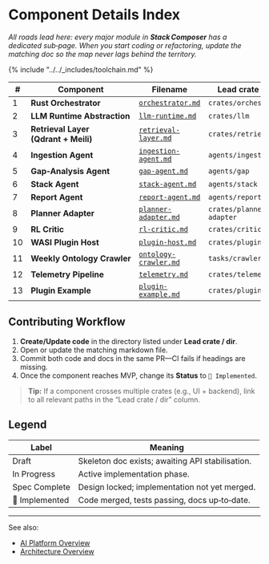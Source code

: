 # Component Details Index

_All roads lead here: every major module in **Stack Composer** has a dedicated sub‑page. When you start coding or refactoring, update the matching doc so the map never lags behind the territory._

{% include "../../_includes/toolchain.md" %}

| #   | Component                            | Filename                                                             | Lead crate / dir         | Status            |
| --- | ------------------------------------ | -------------------------------------------------------------------- | ------------------------ | ----------------- |
| 1   | **Rust Orchestrator**                | [`orchestrator.md`](orchestrator.md)                                 | `crates/orchestrator`    | **In Progress**   |
| 2   | **LLM Runtime Abstraction**          | [`llm-runtime.md`](llm-runtime.md)                                   | `crates/llm`             | Draft             |
| 3   | **Retrieval Layer (Qdrant + Meili)** | [`retrieval-layer.md`](retrieval-layer.md)                           | `crates/retrieval`       | Draft             |
| 4   | **Ingestion Agent**                  | [`ingestion-agent.md`](ingestion-agent.md)                           | `agents/ingestion`       | Draft             |
| 5   | **Gap‑Analysis Agent**               | [`gap-agent.md`](gap-agent.md)                                       | `agents/gap`             | Draft             |
| 6   | **Stack Agent**                      | [`stack-agent.md`](stack-agent.md)                                   | `agents/stack`           | Draft             |
| 7   | **Report Agent**                     | [`report-agent.md`](report-agent.md)                                 | `agents/report`          | Draft             |
| 8   | **Planner Adapter**                  | [`planner-adapter.md`](../ai-sub-system-docs/planner-integration.md) | `crates/planner-adapter` | **Spec Complete** |
| 9   | **RL Critic**                        | [`rl-critic.md`](../ai-sub-system-docs/rl-critic.md)                 | `crates/critic`          | Spec Complete     |
| 10  | **WASI Plugin Host**                 | [`plugin-host.md`](plugin-host.md)                                   | `crates/plugin-host`     | Draft             |
| 11  | **Weekly Ontology Crawler**          | [`ontology-crawler.md`](ontology-crawler.md)                         | `tasks/crawler`          | Draft             |
| 12  | **Telemetry Pipeline**               | [`telemetry.md`](telemetry.md)                                       | `crates/telemetry`       | Draft             |
| 13  | **Plugin Example**                   | [`plugin-example.md`](plugin-example.md)                             | `crates/plugin-host`     | Example           |

## Contributing Workflow

1. **Create/Update code** in the directory listed under **Lead crate / dir**.
2. Open or update the matching markdown file.
3. Commit both code and docs in the same PR—CI fails if headings are missing.
4. Once the component reaches MVP, change its **Status** to `🚀 Implemented`.

> **Tip:** If a component crosses multiple crates (e.g., UI + backend), link to all relevant paths in the “Lead crate / dir” column.

## Legend

| Label          | Meaning                                          |
| -------------- | ------------------------------------------------ |
| Draft          | Skeleton doc exists; awaiting API stabilisation. |
| In Progress    | Active implementation phase.                     |
| Spec Complete  | Design locked; implementation not yet merged.    |
| 🚀 Implemented | Code merged, tests passing, docs up‑to‑date.     |

---

See also:

- [AI Platform Overview](../ai-platform-overview.md)
- [Architecture Overview](../architecture-overview.md)
